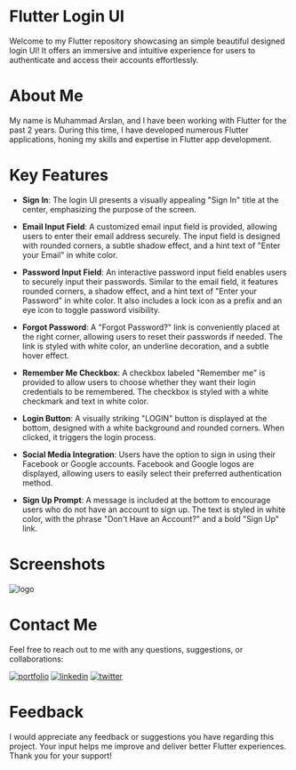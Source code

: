 
# Flutter Login UI

Welcome to my Flutter repository showcasing an simple beautiful designed login UI! It offers an immersive and intuitive experience for users to authenticate and access their accounts effortlessly.

# About Me

My name is Muhammad Arslan, and I have been working with Flutter for the past 2 years. During this time, I have developed numerous Flutter applications, honing my skills and expertise in Flutter app development.

# Key Features

- **Sign In**: The login UI presents a visually appealing "Sign In" title at the center, emphasizing the purpose of the screen.

- **Email Input Field**: A customized email input field is provided, allowing users to enter their email address securely. The input field is designed with rounded corners, a subtle shadow effect, and a hint text of "Enter your Email" in white color.

- **Password Input Field**: An interactive password input field enables users to securely input their passwords. Similar to the email field, it features rounded corners, a shadow effect, and a hint text of "Enter your Password" in white color. It also includes a lock icon as a prefix and an eye icon to toggle password visibility.

- **Forgot Password**: A "Forgot Password?" link is conveniently placed at the right corner, allowing users to reset their passwords if needed. The link is styled with white color, an underline decoration, and a subtle hover effect.

- **Remember Me Checkbox**: A checkbox labeled "Remember me" is provided to allow users to choose whether they want their login credentials to be remembered. The checkbox is styled with a white checkmark and text in white color.

- **Login Button**: A visually striking "LOGIN" button is displayed at the bottom, designed with a white background and rounded corners. When clicked, it triggers the login process.

- **Social Media Integration**: Users have the option to sign in using their Facebook or Google accounts. Facebook and Google logos are displayed, allowing users to easily select their preferred authentication method.

- **Sign Up Prompt**: A message is included at the bottom to encourage users who do not have an account to sign up. The text is styled in white color, with the phrase "Don't Have an Account?" and a bold "Sign Up" link.


# Screenshots

![logo]()

# Contact Me

Feel free to reach out to me with any questions, suggestions, or collaborations:

[![portfolio](https://img.shields.io/badge/my_portfolio-000?style=for-the-badge&logo=ko-fi&logoColor=white)](https://facebook.com/mrarslanusuf)
[![linkedin](https://img.shields.io/badge/linkedin-0A66C2?style=for-the-badge&logo=linkedin&logoColor=white)](https://www.linkedin.com/arslandev97)
[![twitter](https://img.shields.io/badge/twitter-1DA1F2?style=for-the-badge&logo=twitter&logoColor=white)](https://twitter.com/arslanyousafsay)

# Feedback
I would appreciate any feedback or suggestions you have regarding this project. Your input helps me improve and deliver better Flutter experiences. Thank you for your support!